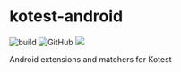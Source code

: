 # kotest-android

![build](https://github.com/kotest/kotest-android/workflows/build/badge.svg)
![GitHub](https://img.shields.io/github/license/kotest/kotest-android)
[<img src="https://img.shields.io/nexus/s/https/oss.sonatype.org/io.kotest/kotest-assertions-android.svg?label=latest%20snapshot&style=plastic"/>](https://oss.sonatype.org/content/repositories/snapshots/io/kotest/)

Android extensions and matchers for Kotest

